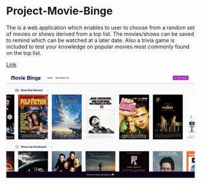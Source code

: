 # Project-Movie-Binge

The is a web application which enables to user to choose from a random set of movies or shows derived from a top list. The movies/shows can be saved to remind which can be watched at a later date. Also a trivia game is included to test your knowledge on popular movies most commonly found on the top list.

[Link](https://drewalvarez.github.io/Project-Movie-Binge/)

![IndexImage](assets/images/indexImage.png)